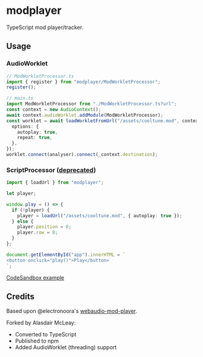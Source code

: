 # modplayer

TypeScript mod player/tracker.

## Usage

### AudioWorklet

```ts
// ModWorkletProcessor.ts 
import { register } from "modplayer/ModWorkletProcessor";
register();
```

```ts
// main.ts
import ModWorkletProcessor from "./ModWorkletProcessor.ts?url";
const context = new AudioContext();
await context.audioWorklet.addModule(ModWorkletProcessor);
const worklet = await loadWorkletFromUrl("/assets/cooltune.mod", context, {
  options: {
    autoplay: true,
    repeat: true,
  },
});
worklet.connect(analyser).connect(_context.destination);
```

### ScriptProcessor ([deprecated](https://developer.mozilla.org/en-US/docs/Web/API/ScriptProcessorNode))

```ts
import { loadUrl } from "modplayer";

let player;

window.play = () => {
  if (!player) {
    player = loadUrl("/assets/cooltune.mod", { autoplay: true });
  } else {
    player.position = 0;
    player.row = 0;
  }
};

document.getElementById("app").innerHTML = `
<button onclick="play()">Play</button>
`;
```

[CodeSandbox example](https://codesandbox.io/s/modplayer-example-67p37i)

## Credits

Based upon @electronoora's [webaudio-mod-player](https://github.com/electronoora/webaudio-mod-player).

Forked by Alasdair McLeay:

- Converted to TypeScript
- Published to npm
- Added AudioWorklet (threading) support
